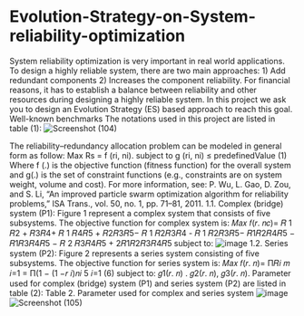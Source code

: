 # Evolution-Strategy-on-System-reliability-optimization
System reliability optimization is very important in real world applications. To design a highly
reliable system, there are two main approaches: 1) Add redundant components 2) Increases
the component reliability.
For financial reasons, it has to establish a balance between reliability and other resources
during designing a highly reliable system. In this project we ask you to design an Evolution
Strategy (ES) based approach to reach this goal.
Well-known benchmarks
The notations used in this project are listed in table (1):
![Screenshot (104)](https://github.com/razimasoodi/Evolution-Strategy-on-System-reliability-optimization-/assets/170275013/b83cca26-3d57-40b1-9b13-56624a7db0e1)

The reliability–redundancy allocation problem can be modeled in general form as follow:
Max Rs = f (ri, ni).
subject to g (ri, ni) ≤ predefinedValue
(1)
Where f (.) is the objective function (fitness function) for the overall system and g(.) is the set
of constraint functions (e.g., constraints are on system weight, volume and cost). For more
information, see:
P. Wu, L. Gao, D. Zou, and S. Li, “An improved particle swarm optimization algorithm for
reliability problems,” ISA Trans., vol. 50, no. 1, pp. 71–81, 2011.
1.1. Complex (bridge) system (P1): Figure 1 represent a complex system that consists of five
subsystems. The objective function for complex system is:
𝑀𝑎𝑥 𝑓(𝑟. 𝑛𝑐)= 𝑅 1
𝑅2 + 𝑅3𝑅4+ 𝑅 1
𝑅4𝑅5 + 𝑅2𝑅3𝑅5− 𝑅 1
𝑅2𝑅3𝑅4 - 𝑅 1
𝑅2𝑅3𝑅5−
𝑅1𝑅2𝑅4𝑅5 − 𝑅1𝑅3𝑅4𝑅5 − 𝑅 2
𝑅3𝑅4𝑅5 + 2𝑅1𝑅2𝑅3𝑅4𝑅5
subject to:
![image](https://github.com/razimasoodi/Evolution-Strategy-on-System-reliability-optimization-/assets/170275013/29f3d035-58d6-43cf-b135-798157893282)
1.2. Series system (P2): Figure 2 represents a series system consisting of five subsystems. The
objective function for series system is:
𝑀𝑎𝑥 𝑓(𝑟. 𝑛)= Π𝑅𝑖
𝑚
𝑖=1
= Π(1 − (1 −𝑟 𝑖)𝑛𝑖
5
𝑖=1
(6)
subject to: 𝑔1(𝑟. 𝑛) . 𝑔2(𝑟. 𝑛), 𝑔3(𝑟. 𝑛).
Parameter used for complex (bridge) system (P1) and series system (P2) are listed in table
(2):
Table 2. Parameter used for complex and series system
![image](https://github.com/razimasoodi/Evolution-Strategy-on-System-reliability-optimization-/assets/170275013/026079b2-8285-42a3-914e-ee6451a2f3d7)
![Screenshot (105)](https://github.com/razimasoodi/Evolution-Strategy-on-System-reliability-optimization-/assets/170275013/c5d79d6e-e724-4820-ad59-5789100ae05f)


